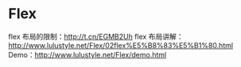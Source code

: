 # Flex

flex 布局的限制：http://t.cn/EGMB2Uh
flex 布局讲解： http://www.lulustyle.net/Flex/02flex%E5%B8%83%E5%B1%80.html
Demo：http://www.lulustyle.net/Flex/demo.html


